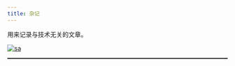 ```yaml
---
title: 杂记
---
```


用来记录与技术无关的文章。

<!-- [<img src="https://f4.bcbits.com/img/a3997458499_16.jpg" alt="Github repo" />](https://cresdot.bandcamp.com/album/original-soundtrack) -->
[![sa](/image/sa.jpg)](https://cresdot.bandcamp.com/album/original-soundtrack)

<hr style="border-top: dotted 1px;" />